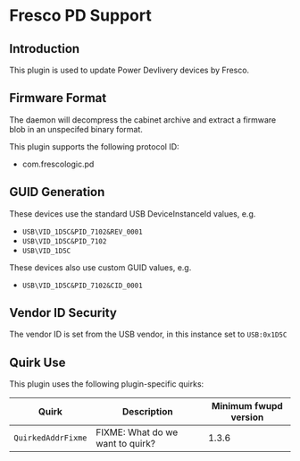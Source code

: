 Fresco PD Support
=================

Introduction
------------

This plugin is used to update Power Devlivery devices by Fresco.

Firmware Format
---------------

The daemon will decompress the cabinet archive and extract a firmware blob in
an unspecifed binary format.

This plugin supports the following protocol ID:

 * com.frescologic.pd

GUID Generation
---------------

These devices use the standard USB DeviceInstanceId values, e.g.

 * `USB\VID_1D5C&PID_7102&REV_0001`
 * `USB\VID_1D5C&PID_7102`
 * `USB\VID_1D5C`

These devices also use custom GUID values, e.g.

 * `USB\VID_1D5C&PID_7102&CID_0001`

Vendor ID Security
------------------

The vendor ID is set from the USB vendor, in this instance set to `USB:0x1D5C`

Quirk Use
---------

This plugin uses the following plugin-specific quirks:

| Quirk                      | Description                      | Minimum fwupd version |
|----------------------------|----------------------------------|-----------------------|
| `QuirkedAddrFixme`         | FIXME: What do we want to quirk? | 1.3.6                 |
